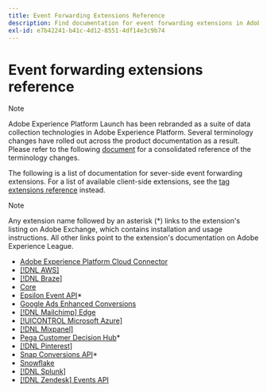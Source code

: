 ```yaml
---
title: Event Forwarding Extensions Reference
description: Find documentation for event forwarding extensions in Adobe Experience Platform.
exl-id: e7b42241-b41c-4d12-8551-4df14e3c9b74
---
```

# Event forwarding extensions reference

>[!NOTE]
>
>Adobe Experience Platform Launch has been rebranded as a suite of data collection technologies in Adobe Experience Platform. Several terminology changes have rolled out across the product documentation as a result. Please refer to the following [document](../../term-updates.md) for a consolidated reference of the terminology changes.

<div id="recs-overview-body-1"></div>
<div id="recs-overview-body-2"></div>
<div id="recs-overview-body-3"></div>
<div id="recs-overview-body-4"></div>
<div id="recs-overview-body-5"></div>
<div id="recs-overview-body-6"></div>

The following is a list of documentation for sever-side event forwarding extensions. For a list of available client-side extensions, see the [tag extensions reference](../client/overview.md) instead.

>[!NOTE]
>
>Any extension name followed by an asterisk (*) links to the extension's listing on Adobe Exchange, which contains installation and usage instructions. All other links point to the extension's documentation on Adobe Experience League.

* [Adobe Experience Platform Cloud Connector](./cloud-connector/overview.md)
* [[!DNL AWS]](./aws/overview.md)
* [[!DNL Braze]](./braze/overview.md)
* [Core](./core/overview.md)
* [Epsilon Event API](https://exchange.adobe.com/apps/ec/109127)*
* [Google Ads Enhanced Conversions](./google-ads-enhanced-conversions/overview.md)
* [[!DNL Mailchimp] Edge](./mailchimp/overview.md)
* [[!UICONTROL Microsoft Azure]](./azure/overview.md)
* [[!DNL Mixpanel]](./mixpanel/overview.md)
* [Pega Customer Decision Hub](https://exchange.adobe.com/apps/ec/107597)*
* [[!DNL Pinterest]](./pinterest/overview.md)
* [Snap Conversions API](https://exchange.adobe.com/apps/ec/108550)*
* [Snowflake](./snowflake/overview.md)
* [[!DNL Splunk]](./splunk/overview.md)
* [[!DNL Zendesk] Events API](./zendesk/overview.md)
